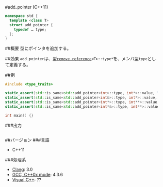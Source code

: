 #add_pointer (C++11)
```cpp
namespace std {
  template <class T>
  struct add_pointer {
    typedef … type;
  };
}
```

##概要
型にポインタを追加する。


##効果
`add_pointer`は、型[`remove_reference`](./remove_reference.md)`<T>::type*`を、メンバ型`type`として定義する。  


##例
```cpp
#include <type_traits>

static_assert(std::is_same<std::add_pointer<int>::type, int*>::value, "transform int to int*");
static_assert(std::is_same<std::add_pointer<int&>::type, int*>::value, "transform int& to int*");
static_assert(std::is_same<std::add_pointer<int*>::type, int**>::value, "transform int* to int**");
static_assert(std::is_same<std::add_pointer<int*&>::type, int**>::value, "transform int*& to int**");

int main() {}
```

###出力
```
```

##バージョン
###言語
- C++11

###処理系
- [Clang](/implementation#clang.md): 3.0
- [GCC, C++0x mode](/implementation#gcc.md): 4.3.6
- [Visual C++](/implementation#visual_cpp.md): ??


